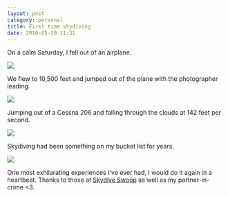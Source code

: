 ```yaml
---
layout: post
category: personal
title: First time skydiving
date: 2016-05-30 11:31
---
```


On a calm Saturday, I fell out of an airplane.

![](/img/skydiving2.jpg)

We flew to 10,500 feet and jumped out of the plane with the photographer leading.

![](/img/skydiving3.jpg)

Jumping out of a Cessna 206 and falling through the clouds at 142 feet per second. 

![](/img/skydiving7.jpg)

Skydiving had been something on my bucket list for years.

![](/img/skydiving4.jpg)

One most exhilarating experiences I've ever had, I would do it again in a heartbeat. Thanks to those at [Skydive Swoop](http://www.skydiveswoop.com/) as well as my partner-in-crime <3.
